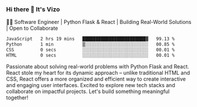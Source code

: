### Hi there 👋 It's Vizo

👨‍💻 Software Engineer | Python Flask & React | Building Real-World Solutions | Open to Collaborate

<!--START_SECTION:waka-->

```txt
JavaScript   2 hrs 19 mins   ████████████████████████▓   99.13 %
Python       1 min           ▒░░░░░░░░░░░░░░░░░░░░░░░░   00.85 %
CSS          0 secs          ░░░░░░░░░░░░░░░░░░░░░░░░░   00.01 %
HTML         0 secs          ░░░░░░░░░░░░░░░░░░░░░░░░░   00.01 %
```

<!--END_SECTION:waka-->


Passionate about solving real-world problems with Python Flask and React. React stole my heart for its dynamic approach – unlike traditional HTML and CSS, React offers a more organized and efficient way to create interactive and engaging user interfaces. Excited to explore new tech stacks and collaborate on impactful projects. Let's build something meaningful together!
